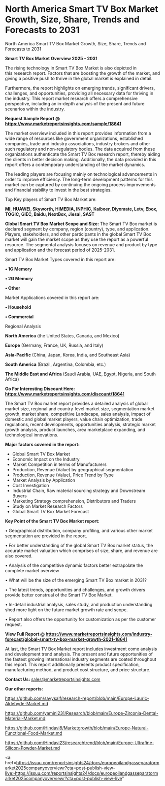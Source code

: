 # North America Smart TV Box Market Growth, Size, Share, Trends and Forecasts to 2031
North America Smart TV Box Market Growth, Size, Share, Trends and Forecasts to 2031

<Strong> Smart TV Box Market Overview 2025 - 2031</strong>

The rising technology in Smart TV Box Market is also depicted in this research report. Factors that are boosting the growth of the market, and giving a positive push to thrive in the global market is explained in detail.

Furthermore, the report highlights on emerging trends, significant drivers, challenges, and opportunities, providing all necessary data for thriving in the industry. This report market research offers a comprehensive perspective, including an in-depth analysis of the present and future scenarios within the industry.

<strong>Request Sample Report @ <a href=https://www.marketreportsinsights.com/sample/18641>https://www.marketreportsinsights.com/sample/18641</a></strong>

The market overview included in this report provides information from a wide range of resources like government organizations, established companies, trade and industry associations, industry brokers and other such regulatory and non-regulatory bodies. The data acquired from these organizations authenticate the Smart TV Box research report, thereby aiding the clients in better decision making. Additionally, the data provided in this report offers a contemporary understanding of the market dynamics.

The leading players are focusing mainly on technological advancements in order to improve efficiency. The long-term development patterns for this market can be captured by continuing the ongoing process improvements and financial stability to invest in the best strategies.

Top Key players of Smart TV Box Market are:

<strong>MI, HUAWEI, Skyworth, HIMEDIA, INPHIC, Kaiboer, Diyomate, Letv, Ebox, TOGIC, GIEC, Baidu, NextBox, Jiesai, SAST</strong>

<strong><b>Global Smart TV Box Market Scope and Size:</b></strong>
The Smart TV Box market is declared segment by company, region (country), type, and application. Players, stakeholders, and other participants in the global Smart TV Box market will gain the market scope as they use the report as a powerful resource. The segmental analysis focuses on revenue and product by type and application and the forecast period of 2025-2031.

Smart TV Box Market Types covered in this report are:

<strong>• 1G Memory

• 2G Memory

• Other</strong>

Market Applications covered in this report are:

<strong>• Household

• Commercial</strong> 

Regional Analysis

<strong>North America</strong> (the United States, Canada, and Mexico)

<strong>Europe</strong> (Germany, France, UK, Russia, and Italy)

<strong>Asia-Pacific</strong> (China, Japan, Korea, India, and Southeast Asia)

<strong>South America</strong> (Brazil, Argentina, Colombia, etc.)

<strong>The Middle East and Africa</strong> (Saudi Arabia, UAE, Egypt, Nigeria, and South Africa)

<strong>Go For Interesting Discount Here: <a href=https://www.marketreportsinsights.com/discount/18641>https://www.marketreportsinsights.com/discount/18641</a></strong>

The Smart TV Box market report provides a detailed analysis of global market size, regional and country-level market size, segmentation market growth, market share, competitive Landscape, sales analysis, impact of domestic and global market players, value chain optimization, trade regulations, recent developments, opportunities analysis, strategic market growth analysis, product launches, area marketplace expanding, and technological innovations.

<strong><b>Major factors covered in the report:</b></strong>
<ul>
  <li>Global Smart TV Box Market </li>
  <li>Economic Impact on the Industry</li>
  <li>Market Competition in terms of Manufacturers</li>
  <li>Production, Revenue (Value) by geographical segmentation</li>
  <li>Production, Revenue (Value), Price Trend by Type</li>
  <li>Market Analysis by Application</li>
  <li>Cost Investigation</li>
  <li>Industrial Chain, Raw material sourcing strategy and Downstream Buyers</li>
  <li>Marketing Strategy comprehension, Distributors and Traders</li>
  <li>Study on Market Research Factors</li>
  <li>Global Smart TV Box Market Forecast</li>
</ul>

<strong><b>Key Point of the Smart TV Box Market report:</b></strong>

• Geographical distribution, company profiling, and various other market segmentation are provided in the report.

• For better understanding of the global Smart TV Box market status, the accurate market valuation which comprises of size, share, and revenue are also covered.

• Analysis of the competitive dynamic factors better extrapolate the complete market overview

• What will be the size of the emerging Smart TV Box market in 2031?

• The latest trends, opportunities and challenges, and growth drivers provide better construal of the Smart TV Box Market.

• In-detail industrial analysis, sales study, and production understanding shed more light on the future market growth rate and scope.

• Report also offers the opportunity for customization as per the customer request.

<strong><b>View Full Report @ <a href=https://www.marketreportsinsights.com/industry-forecast/global-smart-tv-box-market-growth-2021-18641>https://www.marketreportsinsights.com/industry-forecast/global-smart-tv-box-market-growth-2021-18641</a></b></strong>


At last, the Smart TV Box Market report includes investment come analysis and development trend analysis. The present and future opportunities of the fastest growing international industry segments are coated throughout this report. This report additionally presents product specification, manufacturing method, and product cost structure, and price structure.

<strong>Contact Us:</strong>
sales@marketreportsinsights.com

<strong>Our other reports:</strong>

<a href=https://github.com/sayysaif/research-report/blob/main/Europe-Lauric-Aldehyde-Market.md>https://github.com/sayysaif/research-report/blob/main/Europe-Lauric-Aldehyde-Market.md</a>

<a href=https://github.com/yamini231/Research/blob/main/Europe-Zirconia-Dental-Material-Market.md>https://github.com/yamini231/Research/blob/main/Europe-Zirconia-Dental-Material-Market.md</a>

<a href=https://github.com/Hindavi8/Marketgrowth/blob/main/Europe-Natural-Functional-Food-Market.md>https://github.com/Hindavi8/Marketgrowth/blob/main/Europe-Natural-Functional-Food-Market.md</a>

<a href=https://github.com/Hindavi23/researchtrend/blob/main/Europe-Ultrafine-Silicon-Powder-Market.md>https://github.com/Hindavi23/researchtrend/blob/main/Europe-Ultrafine-Silicon-Powder-Market.md</a>

<a href=https://issuu.com/reportsinsights24/docs/europeoilandgasseparatormarket2025companyoverviewr?cta=post-publish-view-live>https://issuu.com/reportsinsights24/docs/europeoilandgasseparatormarket2025companyoverviewr?cta=post-publish-view-live</a>"

